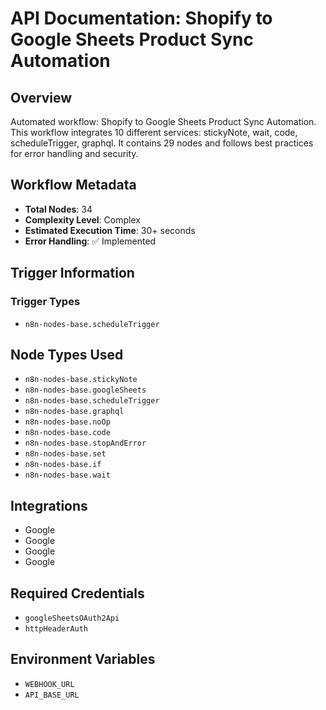 # API Documentation: Shopify to Google Sheets Product Sync Automation

## Overview
Automated workflow: Shopify to Google Sheets Product Sync Automation. This workflow integrates 10 different services: stickyNote, wait, code, scheduleTrigger, graphql. It contains 29 nodes and follows best practices for error handling and security.

## Workflow Metadata
- **Total Nodes**: 34
- **Complexity Level**: Complex
- **Estimated Execution Time**: 30+ seconds
- **Error Handling**: ✅ Implemented

## Trigger Information
### Trigger Types
- `n8n-nodes-base.scheduleTrigger`

## Node Types Used
- `n8n-nodes-base.stickyNote`
- `n8n-nodes-base.googleSheets`
- `n8n-nodes-base.scheduleTrigger`
- `n8n-nodes-base.graphql`
- `n8n-nodes-base.noOp`
- `n8n-nodes-base.code`
- `n8n-nodes-base.stopAndError`
- `n8n-nodes-base.set`
- `n8n-nodes-base.if`
- `n8n-nodes-base.wait`

## Integrations
- Google
- Google
- Google
- Google

## Required Credentials
- `googleSheetsOAuth2Api`
- `httpHeaderAuth`

## Environment Variables
- `WEBHOOK_URL`
- `API_BASE_URL`
